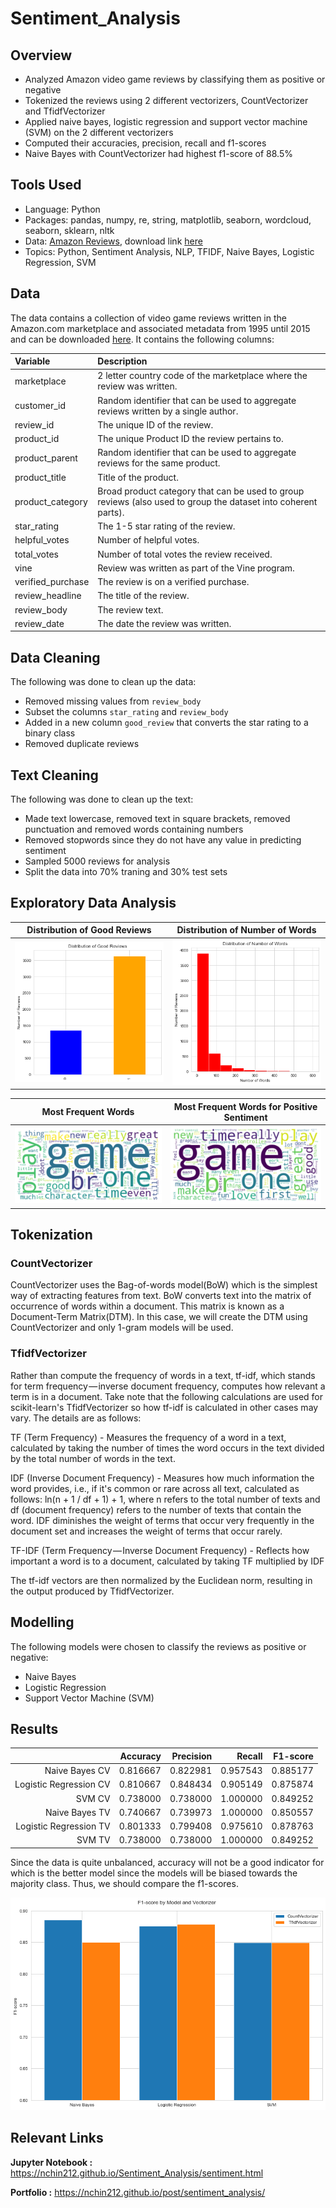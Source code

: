 # Sentiment_Analysis

## Overview

- Analyzed Amazon video game reviews by classifying them as positive or negative
- Tokenized the reviews using 2 different vectorizers, CountVectorizer and TfidfVectorizer
- Applied naive bayes, logistic regression and support vector machine (SVM) on the 2 different vectorizers
- Computed their accuracies, precision, recall and f1-scores
- Naive Bayes with CountVectorizer had highest f1-score of 88.5%

## Tools Used

- Language: Python 
- Packages: pandas, numpy, re, string, matplotlib, seaborn, wordcloud, seaborn, sklearn, nltk
- Data: [Amazon Reviews](https://s3.amazonaws.com/amazon-reviews-pds/tsv/index.txt), download link [here](https://s3.amazonaws.com/amazon-reviews-pds/tsv/amazon_reviews_us_Video_Games_v1_00.tsv.gz)
- Topics: Python, Sentiment Analysis, NLP, TFIDF, Naive Bayes, Logistic Regression, SVM

## Data

The data contains a collection of video game reviews written in the Amazon.com marketplace and associated metadata from 1995 until 2015 and can be downloaded [here](https://s3.amazonaws.com/amazon-reviews-pds/tsv/amazon_reviews_us_Video_Games_v1_00.tsv.gz). It contains the following columns:

| Variable          | Description                                                                                                    |
|:------------------|:---------------------------------------------------------------------------------------------------------------|
| marketplace       | 2 letter country code of the marketplace where the review was written.                                         |
| customer_id       | Random identifier that can be used to aggregate reviews written by a single author.                            |
| review_id         | The unique ID of the review.                                                                                   |
| product_id        | The unique Product ID the review pertains to.                                                                  |
| product_parent    | Random identifier that can be used to aggregate reviews for the same product.                                  |
| product_title     | Title of the product.                                                                                          |
| product_category  | Broad product category that can be used to group reviews (also used to group the dataset into coherent parts). |
| star_rating       | The 1-5 star rating of the review.                                                                             |
| helpful_votes     | Number of helpful votes.                                                                                       |
| total_votes       | Number of total votes the review received.                                                                     |
| vine              | Review was written as part of the Vine program.                                                                |
| verified_purchase | The review is on a verified purchase.                                                                          |
| review_headline   | The title of the review.                                                                                       |
| review_body       | The review text.                                                                                               |
| review_date       | The date the review was written.                                                                               |

## Data Cleaning

The following was done to clean up the data:

- Removed missing values from `review_body`
- Subset the columns `star_rating` and `review_body`
- Added in a new column `good_review` that converts the star rating to a binary class
- Removed duplicate reviews

## Text Cleaning

The following was done to clean up the text:

- Made text lowercase, removed text in square brackets, removed punctuation and removed words containing numbers
- Removed stopwords since they do not have any value in predicting sentiment
- Sampled 5000 reviews for analysis
- Split the data into 70% traning and 30% test sets

## Exploratory Data Analysis

Distribution of Good Reviews  |  Distribution of Number of Words
:-------------------------:|:-------------------------:
![alt text](https://github.com/nchin212/Sentiment_Analysis/blob/gh-pages/plots/bar3.png) |  ![alt text](https://github.com/nchin212/Sentiment_Analysis/blob/gh-pages/plots/bar2.png)

Most Frequent Words        |  Most Frequent Words for Positive Sentiment
:-------------------------:|:-------------------------:
![alt text](https://github.com/nchin212/Sentiment_Analysis/blob/gh-pages/plots/cloud1.png) |  ![alt text](https://github.com/nchin212/Sentiment_Analysis/blob/gh-pages/plots/cloud2.png)

## Tokenization

### CountVectorizer

CountVectorizer uses the Bag-of-words model(BoW) which is the simplest way of extracting features from text. BoW converts text into the matrix of occurrence of words within a document. This matrix is known as a Document-Term Matrix(DTM). In this case, we will create the DTM using CountVectorizer and only 1-gram models will be used.

### TfidfVectorizer

Rather than compute the frequency of words in a text, tf-idf, which stands for term frequency — inverse document frequency, computes how relevant a term is in a document. Take note that the following calculations are used for scikit-learn's TfidfVectorizer so how tf-idf is calculated in other cases may vary. The details are as follows:

TF (Term Frequency) - Measures the frequency of a word in a text, calculated by taking the number of times the word occurs in the text divided by the total number of words in the text.

IDF (Inverse Document Frequency) - Measures how much information the word provides, i.e., if it's common or rare across all text, calculated as follows: ln(n + 1 / df + 1) + 1, where n refers to the total number of texts and df (document frequency) refers to the number of texts that contain the word. IDF diminishes the weight of terms that occur very frequently in the document set and increases the weight of terms that occur rarely.

TF-IDF (Term Frequency — Inverse Document Frequency) - Reflects how important a word is to a document, calculated by taking TF multiplied by IDF

The tf-idf vectors are then normalized by the Euclidean norm, resulting in the output produced by TfidfVectorizer.

## Modelling

The following models were chosen to classify the reviews as positive or negative:

- Naive Bayes
- Logistic Regression
- Support Vector Machine (SVM)

## Results

|                        | Accuracy | Precision |   Recall | F1-score |
|-----------------------:|---------:|----------:|---------:|---------:|
|         Naive Bayes CV | 0.816667 |  0.822981 | 0.957543 | 0.885177 |
| Logistic Regression CV | 0.810667 |  0.848434 | 0.905149 | 0.875874 |
|                 SVM CV | 0.738000 |  0.738000 | 1.000000 | 0.849252 |
|         Naive Bayes TV | 0.740667 |  0.739973 | 1.000000 | 0.850557 |
| Logistic Regression TV | 0.801333 |  0.799408 | 0.975610 | 0.878763 |
|                 SVM TV | 0.738000 |  0.738000 | 1.000000 | 0.849252 |

Since the data is quite unbalanced, accuracy will not be a good indicator for which is the better model since the models will be biased towards the majority class. Thus, we should compare the f1-scores.

![alt text](https://github.com/nchin212/Sentiment_Analysis/blob/gh-pages/plots/bar4.png)


## Relevant Links

**Jupyter Notebook :** https://nchin212.github.io/Sentiment_Analysis/sentiment.html

**Portfolio :** https://nchin212.github.io/post/sentiment_analysis/
